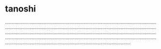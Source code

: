# tanoshi
.......................................................................................................................................................................................................................................................................................................................................................................................................................................................................................................................................................................................................................
